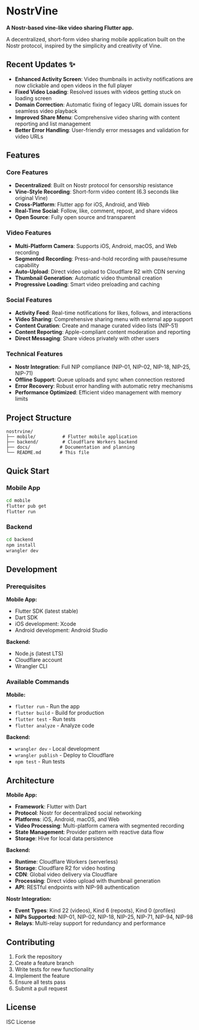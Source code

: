 # NostrVine

**A Nostr-based vine-like video sharing Flutter app.**

A decentralized, short-form video sharing mobile application built on the Nostr protocol, inspired by the simplicity and creativity of Vine.

## Recent Updates ✨

- **Enhanced Activity Screen**: Video thumbnails in activity notifications are now clickable and open videos in the full player
- **Fixed Video Loading**: Resolved issues with videos getting stuck on loading screen
- **Domain Correction**: Automatic fixing of legacy URL domain issues for seamless video playback
- **Improved Share Menu**: Comprehensive video sharing with content reporting and list management
- **Better Error Handling**: User-friendly error messages and validation for video URLs

## Features

### Core Features
- **Decentralized**: Built on Nostr protocol for censorship resistance
- **Vine-Style Recording**: Short-form video content (6.3 seconds like original Vine)
- **Cross-Platform**: Flutter app for iOS, Android, and Web
- **Real-Time Social**: Follow, like, comment, repost, and share videos
- **Open Source**: Fully open source and transparent

### Video Features
- **Multi-Platform Camera**: Supports iOS, Android, macOS, and Web recording
- **Segmented Recording**: Press-and-hold recording with pause/resume capability
- **Auto-Upload**: Direct video upload to Cloudflare R2 with CDN serving
- **Thumbnail Generation**: Automatic video thumbnail creation
- **Progressive Loading**: Smart video preloading and caching

### Social Features
- **Activity Feed**: Real-time notifications for likes, follows, and interactions
- **Video Sharing**: Comprehensive sharing menu with external app support
- **Content Curation**: Create and manage curated video lists (NIP-51)
- **Content Reporting**: Apple-compliant content moderation and reporting
- **Direct Messaging**: Share videos privately with other users

### Technical Features
- **Nostr Integration**: Full NIP compliance (NIP-01, NIP-02, NIP-18, NIP-25, NIP-71)
- **Offline Support**: Queue uploads and sync when connection restored
- **Error Recovery**: Robust error handling with automatic retry mechanisms
- **Performance Optimized**: Efficient video management with memory limits

## Project Structure

```
nostrvine/
├── mobile/          # Flutter mobile application
├── backend/         # Cloudflare Workers backend
├── docs/           # Documentation and planning
└── README.md       # This file
```

## Quick Start

### Mobile App
```bash
cd mobile
flutter pub get
flutter run
```

### Backend
```bash
cd backend
npm install
wrangler dev
```

## Development

### Prerequisites

**Mobile App:**
- Flutter SDK (latest stable)
- Dart SDK
- iOS development: Xcode
- Android development: Android Studio

**Backend:**
- Node.js (latest LTS)
- Cloudflare account
- Wrangler CLI

### Available Commands

**Mobile:**
- `flutter run` - Run the app
- `flutter build` - Build for production
- `flutter test` - Run tests
- `flutter analyze` - Analyze code

**Backend:**
- `wrangler dev` - Local development
- `wrangler publish` - Deploy to Cloudflare
- `npm test` - Run tests

## Architecture

**Mobile App:**
- **Framework**: Flutter with Dart
- **Protocol**: Nostr for decentralized social networking
- **Platforms**: iOS, Android, macOS, and Web
- **Video Processing**: Multi-platform camera with segmented recording
- **State Management**: Provider pattern with reactive data flow
- **Storage**: Hive for local data persistence

**Backend:**
- **Runtime**: Cloudflare Workers (serverless)
- **Storage**: Cloudflare R2 for video hosting
- **CDN**: Global video delivery via Cloudflare
- **Processing**: Direct video upload with thumbnail generation
- **API**: RESTful endpoints with NIP-98 authentication

**Nostr Integration:**
- **Event Types**: Kind 22 (videos), Kind 6 (reposts), Kind 0 (profiles)
- **NIPs Supported**: NIP-01, NIP-02, NIP-18, NIP-25, NIP-71, NIP-94, NIP-98
- **Relays**: Multi-relay support for redundancy and performance

## Contributing

1. Fork the repository
2. Create a feature branch
3. Write tests for new functionality
4. Implement the feature
5. Ensure all tests pass
6. Submit a pull request

## License

ISC License